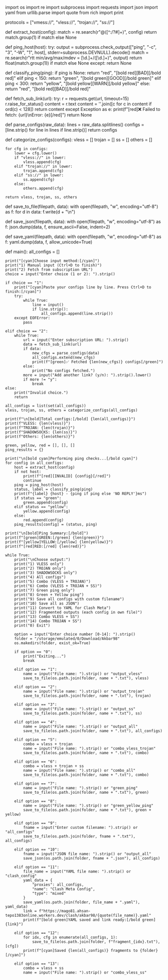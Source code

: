 import os
import re
import subprocess
import requests
import json
import yaml
from urllib.parse import quote
from rich import print

protocols = ["vmess://", "vless://", "trojan://", "ss://"]

def extract_host(config):
    match = re.search(r"@([^:/?#]+)", config)
    return match.group(1) if match else None

def ping_host(host):
    try:
        output = subprocess.check_output(["ping", "-c", "3", "-W", "1", host], stderr=subprocess.DEVNULL).decode()
        match = re.search(r"rtt min/avg/max/mdev = [\d.]+/([\d.]+)", output)
        return float(match.group(1)) if match else None
    except:
        return None

def classify_ping(ping):
    if ping is None:
        return "red", "[bold red][BAD][/bold red]"
    elif ping < 150:
        return "green", "[bold green][GOOD][/bold green]"
    elif ping < 300:
        return "yellow", "[bold yellow][WARN][/bold yellow]"
    else:
        return "red", "[bold red][BAD][/bold red]"

def fetch_sub_link(url):
    try:
        r = requests.get(url, timeout=15)
        r.raise_for_status()
        content = r.text
        content = ''.join([c for c in content if ord(c) < 128])
        return content
    except Exception as e:
        print(f"[red]❌ Failed to fetch: {url}\nError: {e}[/red]")
        return None

def parse_configs(raw_data):
    lines = raw_data.splitlines()
    configs = [line.strip() for line in lines if line.strip()]
    return configs

def categorize_configs(configs):
    vless = []
    trojan = []
    ss = []
    others = []

    for cfg in configs:
        lower = cfg.lower()
        if "vless://" in lower:
            vless.append(cfg)
        elif "trojan://" in lower:
            trojan.append(cfg)
        elif "ss://" in lower:
            ss.append(cfg)
        else:
            others.append(cfg)

    return vless, trojan, ss, others

def save_to_file(filepath, data):
    with open(filepath, "w", encoding="utf-8") as f:
        for d in data:
            f.write(d + "\n")

def save_json(filepath, data):
    with open(filepath, "w", encoding="utf-8") as f:
        json.dump(data, f, ensure_ascii=False, indent=2)

def save_yaml(filepath, data):
    with open(filepath, "w", encoding="utf-8") as f:
        yaml.dump(data, f, allow_unicode=True)

def main():
    all_configs = []

    print("[cyan]Choose input method:[/cyan]")
    print("1) Manual input (Ctrl+D to finish)")
    print("2) Fetch from subscription URL")
    choice = input("Enter choice (1 or 2): ").strip()

    if choice == "1":
        print("[cyan]Paste your configs line by line. Press Ctrl+D to finish:[/cyan]")
        try:
            while True:
                line = input()
                if line.strip():
                    all_configs.append(line.strip())
        except EOFError:
            pass

    elif choice == "2":
        while True:
            url = input("Enter subscription URL: ").strip()
            data = fetch_sub_link(url)
            if data:
                new_cfgs = parse_configs(data)
                all_configs.extend(new_cfgs)
                print(f"[green]✅ Fetched {len(new_cfgs)} configs[/green]")
            else:
                print("No configs fetched.")
            more = input("Add another link? (y/n): ").strip().lower()
            if more != "y":
                break
    else:
        print("Invalid choice.")
        return

    all_configs = list(set(all_configs))
    vless, trojan, ss, others = categorize_configs(all_configs)

    print(f"\n[bold]Total configs:[/bold] {len(all_configs)}")
    print(f"VLESS: {len(vless)}")
    print(f"TROJAN: {len(trojan)}")
    print(f"SHADOWSOCKS: {len(ss)}")
    print(f"Others: {len(others)}")

    green, yellow, red = [], [], []
    ping_results = {}

    print("\n[bold cyan]Performing ping checks...[/bold cyan]")
    for config in all_configs:
        host = extract_host(config)
        if not host:
            print(f"[red][INVALID] {config}[/red]")
            continue
        ping = ping_host(host)
        status, label = classify_ping(ping)
        print(f"{label} {host} - {ping if ping else 'NO REPLY'}ms")
        if status == "green":
            green.append(config)
        elif status == "yellow":
            yellow.append(config)
        else:
            red.append(config)
        ping_results[config] = (status, ping)

    print("\n[bold]Ping Summary:[/bold]")
    print(f"[green]GREEN:[/green] {len(green)}")
    print(f"[yellow]YELLOW:[/yellow] {len(yellow)}")
    print(f"[red]RED:[/red] {len(red)}")

    while True:
        print("\nChoose output:")
        print("1) VLESS only")
        print("2) TROJAN only")
        print("3) SHADOWSOCKS only")
        print("4) All configs")
        print("5) Combo (VLESS + TROJAN)")
        print("6) Combo (VLESS + TROJAN + SS)")
        print("7) Green ping only")
        print("8) Green + Yellow ping")
        print("9) Save all configs with custom filename")
        print("10) Save all as JSON")
        print("11) Convert to YAML for Clash Meta")
        print("12) Fragmented outputs (each config in own file)")
        print("13) Combo VLESS + SS")
        print("14) Combo TROJAN + SS")
        print("0) Exit")

        option = input("Enter choice number [0-14]: ").strip()
        folder = "/storage/emulated/0/Download/Akbar98"
        os.makedirs(folder, exist_ok=True)

        if option == "0":
            print("Exiting...")
            break

        elif option == "1":
            name = input("File name: ").strip() or "output_vless"
            save_to_file(os.path.join(folder, name + ".txt"), vless)

        elif option == "2":
            name = input("File name: ").strip() or "output_trojan"
            save_to_file(os.path.join(folder, name + ".txt"), trojan)

        elif option == "3":
            name = input("File name: ").strip() or "output_ss"
            save_to_file(os.path.join(folder, name + ".txt"), ss)

        elif option == "4":
            name = input("File name: ").strip() or "output_all"
            save_to_file(os.path.join(folder, name + ".txt"), all_configs)

        elif option == "5":
            combo = vless + trojan
            name = input("File name: ").strip() or "combo_vless_trojan"
            save_to_file(os.path.join(folder, name + ".txt"), combo)

        elif option == "6":
            combo = vless + trojan + ss
            name = input("File name: ").strip() or "combo_all"
            save_to_file(os.path.join(folder, name + ".txt"), combo)

        elif option == "7":
            name = input("File name: ").strip() or "green_ping"
            save_to_file(os.path.join(folder, name + ".txt"), green)

        elif option == "8":
            name = input("File name: ").strip() or "green_yellow_ping"
            save_to_file(os.path.join(folder, name + ".txt"), green + yellow)

        elif option == "9":
            fname = input("Enter custom filename: ").strip() or "all_configs"
            save_to_file(os.path.join(folder, fname + ".txt"), all_configs)

        elif option == "10":
            fname = input("JSON file name: ").strip() or "output_all"
            save_json(os.path.join(folder, fname + ".json"), all_configs)

        elif option == "11":
            file_name = input("YAML file name: ").strip() or "clash_config"
            yaml_data = {
                "proxies": all_configs,
                "name": "Clash Meta Config",
                "type": "mixed"
            }
            save_yaml(os.path.join(folder, file_name + ".yaml"), yaml_data)
            link = f"https://mago81.ahsan-tepo1383online.workers.dev/clash/akbar98/{quote(file_name)}.yaml"
            print(f"[bold green]YAML saved and link ready:[/bold green] {link}")

        elif option == "12":
            for idx, cfg in enumerate(all_configs, 1):
                save_to_file(os.path.join(folder, f"fragment_{idx}.txt"), [cfg])
            print(f"[cyan]Saved {len(all_configs)} fragments to {folder}[/cyan]")

        elif option == "13":
            combo = vless + ss
            name = input("File name: ").strip() or "combo_vless_ss"

